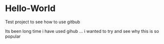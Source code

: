 # Hello-World
Test project to see how to use gitbub

Its been long time i have used gihub ... i wanted to try and see why this is so popular
